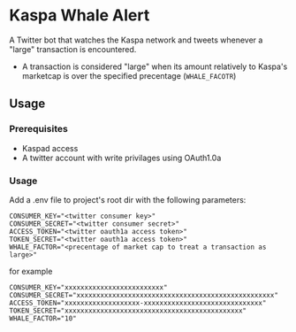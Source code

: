 # Kaspa Whale Alert
A Twitter bot that watches the Kaspa network and tweets whenever a "large" transaction is encountered.
- A transaction is considered "large" when its amount relatively to Kaspa's marketcap is over the specified precentage (`WHALE_FACOTR`)

## Usage
### Prerequisites
* Kaspad access
* A twitter account with write privilages using OAuth1.0a
### Usage
Add a .env file to project's root dir with the following parameters:
```
CONSUMER_KEY="<twitter consumer key>"
CONSUMER_SECRET="<twitter consumer secret>"
ACCESS_TOKEN="<twitter oauth1a access token>"
TOKEN_SECRET="<twitter oauth1a access token>"
WHALE_FACTOR="<precentage of market cap to treat a transaction as large>"
```

for example
```
CONSUMER_KEY="xxxxxxxxxxxxxxxxxxxxxxxxx"
CONSUMER_SECRET="xxxxxxxxxxxxxxxxxxxxxxxxxxxxxxxxxxxxxxxxxxxxxxxxxx"
ACCESS_TOKEN="xxxxxxxxxxxxxxxxxxx-xxxxxxxxxxxxxxxxxxxxxxxxxxxxxx"
TOKEN_SECRET="xxxxxxxxxxxxxxxxxxxxxxxxxxxxxxxxxxxxxxxxxxxxx"
WHALE_FACTOR="10"
```

